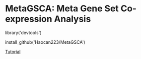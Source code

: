 # MetaGSCA: Meta Gene Set Co-expression Analysis

library('devtools')

install_github('Haocan223/MetaGSCA')

[Tutorial](https://haocan223.github.io/MetaGSCA/MetaGSCA_tutorial.html)

